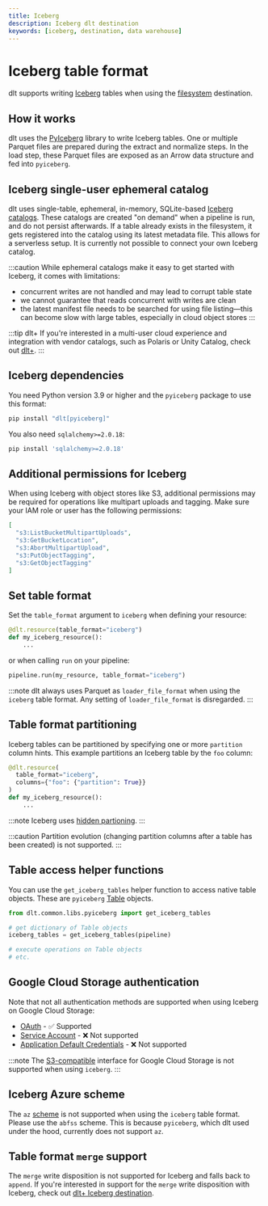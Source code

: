 ```yaml
---
title: Iceberg
description: Iceberg dlt destination
keywords: [iceberg, destination, data warehouse]
---
```


# Iceberg table format
dlt supports writing [Iceberg](https://iceberg.apache.org/) tables when using the [filesystem](./filesystem.md) destination.

## How it works
dlt uses the [PyIceberg](https://py.iceberg.apache.org/) library to write Iceberg tables. One or multiple Parquet files are prepared during the extract and normalize steps. In the load step, these Parquet files are exposed as an Arrow data structure and fed into `pyiceberg`.

## Iceberg single-user ephemeral catalog
dlt uses single-table, ephemeral, in-memory, SQLite-based [Iceberg catalogs](https://iceberg.apache.org/terms/#catalog). These catalogs are created "on demand" when a pipeline is run, and do not persist afterwards. If a table already exists in the filesystem, it gets registered into the catalog using its latest metadata file. This allows for a serverless setup. It is currently not possible to connect your own Iceberg catalog.

:::caution
While ephemeral catalogs make it easy to get started with Iceberg, it comes with limitations:
- concurrent writes are not handled and may lead to corrupt table state
- we cannot guarantee that reads concurrent with writes are clean
- the latest manifest file needs to be searched for using file listing—this can become slow with large tables, especially in cloud object stores
:::

:::tip dlt+
If you're interested in a multi-user cloud experience and integration with vendor catalogs, such as Polaris or Unity Catalog, check out [dlt+](../../plus/ecosystem/iceberg.md).
:::

## Iceberg dependencies

You need Python version 3.9 or higher and the `pyiceberg` package to use this format:

```sh
pip install "dlt[pyiceberg]"
```

You also need `sqlalchemy>=2.0.18`:

```sh
pip install 'sqlalchemy>=2.0.18'
```
## Additional permissions for Iceberg

When using Iceberg with object stores like S3, additional permissions may be required for operations like multipart uploads and tagging. Make sure your IAM role or user has the following permissions:

```json
[
  "s3:ListBucketMultipartUploads",
  "s3:GetBucketLocation",
  "s3:AbortMultipartUpload",
  "s3:PutObjectTagging",
  "s3:GetObjectTagging"
]
```

## Set table format

Set the `table_format` argument to `iceberg` when defining your resource:

```py
@dlt.resource(table_format="iceberg")
def my_iceberg_resource():
    ...
```

or when calling `run` on your pipeline:

```py
pipeline.run(my_resource, table_format="iceberg")
```

:::note
dlt always uses Parquet as `loader_file_format` when using the `iceberg` table format. Any setting of `loader_file_format` is disregarded.
:::

## Table format partitioning
Iceberg tables can be partitioned by specifying one or more `partition` column hints. This example partitions an Iceberg table by the `foo` column:

```py
@dlt.resource(
  table_format="iceberg",
  columns={"foo": {"partition": True}}
)
def my_iceberg_resource():
    ...
```

:::note
Iceberg uses [hidden partioning](https://iceberg.apache.org/docs/latest/partitioning/).
:::

:::caution
Partition evolution (changing partition columns after a table has been created) is not supported.
:::

## Table access helper functions
You can use the `get_iceberg_tables` helper function to access native table objects. These are `pyiceberg` [Table](https://py.iceberg.apache.org/reference/pyiceberg/table/#pyiceberg.table.Table) objects.

```py
from dlt.common.libs.pyiceberg import get_iceberg_tables

# get dictionary of Table objects
iceberg_tables = get_iceberg_tables(pipeline)

# execute operations on Table objects
# etc.
```

## Google Cloud Storage authentication

Note that not all authentication methods are supported when using Iceberg on Google Cloud Storage:

- [OAuth](../destinations/bigquery.md#oauth-20-authentication) - ✅ Supported
- [Service Account](bigquery.md#setup-guide) - ❌ Not supported
- [Application Default Credentials](bigquery.md#using-default-credentials) - ❌ Not supported

:::note
The [S3-compatible](./filesystem.md#using-s3-compatible-storage) interface for Google Cloud Storage is not supported when using `iceberg`.
:::

## Iceberg Azure scheme
The `az` [scheme](./filesystem.md#supported-schemes) is not supported when using the `iceberg` table format. Please use the `abfss` scheme. This is because `pyiceberg`, which dlt used under the hood, currently does not support `az`.

## Table format `merge` support
The `merge` write disposition is not supported for Iceberg and falls back to `append`. If you're interested in support for the `merge` write disposition with Iceberg, check out [dlt+ Iceberg destination](../../plus/ecosystem/iceberg.md).
